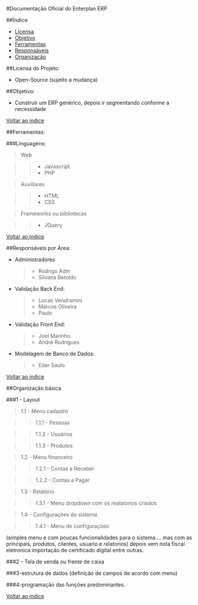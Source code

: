#Documentação Oficial do Enterplan ERP

##Índice

* [Licensa](#licensa)
* [Objetivo](#obj)
* [Ferramentas](#ferramentas)
* [Responsáveis](#responsaveis)
* [Organização](#org)

<a name='licensa'></a>
##Licensa do Projeto:
* Open-Source (sujeito a mudança)

<a name='obj'></a>
##Objetivo:
* Construir um ERP genérico, depois ir segmentando conforme a necessidade


[Voltar ao índice](#Índice)

<a name='ferramentas'></a>
##Ferramentas:

###Linguagens:
  
  > Web
    
  >> * Javascript
  >> * PHP
    
  > Auxiliares
    
  >> * HTML
  >> * CSS
  
  > Frameworks ou bibliotecas
    
  >> * JQuery

[Voltar ao índice](#Índice)

<a name='responsaveis'></a>
##Responsáveis por Área:

* Administradores
  > * Rodrigo Adm
  > * Silvana Betoldo

* Validação Back End:
  > * Lucas Vendramini
  > * Marcos Oliveira
  > * Paulo

* Validação Front End:
  > * Joel Marinho
  > * André Rodrigues

* Modelagem de Banco de Dados:
  > * Eder Saulo

[Voltar ao índice](#Índice)

<a name='org'></a>
##Organização básica


###1 - Layout

> 1.1 - Menu cadastro

>> 1.1.1 - Pessoas

>> 1.1.2 - Usuários

>> 1.1.3 - Produtos

> 1.2 - Menu financeiro

>> 1.2.1 - Contas a Receber

>> 1.2.2 - Contas a Pagar

> 1.3 - Relatório

>> 1.3.1 - Menu dropdown com os realatorios criados

> 1.4 - Configurações do sistema

>> 1.4.1 - Menu de configurações

  (simples menu e com poucas funcionalidades para o sistema.... mas com as principais, produtos, clientes, usuario e     relatorios) depois vem nota fiscal eletronica importação de certificado digital entre outras.

###2 - Tela de venda ou frente de caixa 

###3-estrutura de dados (definição de campos de acordo com menu)

###4-programação das funções predominantes.

[Voltar ao índice](#Índice)
